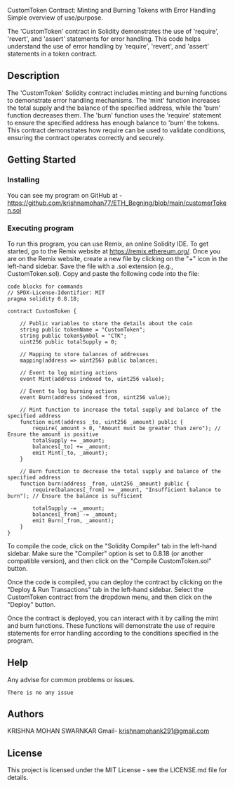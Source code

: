 CustomToken Contract: Minting and Burning Tokens with Error Handling
Simple overview of use/purpose.

The 'CustomToken' contract in Solidity demonstrates the use of 'require', 'revert', and 'assert' statements for error handling. This code helps understand the use of error handling by 'require', 'revert', and 'assert' statements in a token contract.

## Description

The 'CustomToken' Solidity contract includes minting and burning functions to demonstrate error handling mechanisms. The 'mint' function increases the total supply and the balance of the specified address, while the 'burn' function decreases them. The 'burn' function uses the 'require' statement to ensure the specified address has enough balance to 'burn' the tokens. This contract demonstrates how require can be used to validate conditions, ensuring the contract operates correctly and securely.

## Getting Started

### Installing

You can see my program on GitHub at - https://github.com/krishnamohan77/ETH_Begning/blob/main/customerToken.sol

### Executing program

To run this program, you can use Remix, an online Solidity IDE. To get started, go to the Remix website at https://remix.ethereum.org/. Once you are on the Remix website, create a new file by clicking on the "+" icon in the left-hand sidebar. Save the file with a .sol extension (e.g., CustomToken.sol). Copy and paste the following code into the file:
```
code blocks for commands
// SPDX-License-Identifier: MIT
pragma solidity 0.8.18;

contract CustomToken {

    // Public variables to store the details about the coin
    string public tokenName = "CustomToken";
    string public tokenSymbol = "CTK";
    uint256 public totalSupply = 0;

    // Mapping to store balances of addresses
    mapping(address => uint256) public balances;

    // Event to log minting actions
    event Mint(address indexed to, uint256 value);

    // Event to log burning actions
    event Burn(address indexed from, uint256 value);

    // Mint function to increase the total supply and balance of the specified address
    function mint(address _to, uint256 _amount) public {
        require(_amount > 0, "Amount must be greater than zero"); // Ensure the amount is positive
        totalSupply += _amount;
        balances[_to] += _amount;
        emit Mint(_to, _amount);
    }

    // Burn function to decrease the total supply and balance of the specified address
    function burn(address _from, uint256 _amount) public {
        require(balances[_from] >= _amount, "Insufficient balance to burn"); // Ensure the balance is sufficient

        totalSupply -= _amount;
        balances[_from] -= _amount;
        emit Burn(_from, _amount);
    }
}

```
To compile the code, click on the "Solidity Compiler" tab in the left-hand sidebar. Make sure the "Compiler" option is set to 0.8.18 (or another compatible version), and then click on the "Compile CustomToken.sol" button.

Once the code is compiled, you can deploy the contract by clicking on the "Deploy & Run Transactions" tab in the left-hand sidebar. Select the CustomToken contract from the dropdown menu, and then click on the "Deploy" button.

Once the contract is deployed, you can interact with it by calling the mint and burn functions. These functions will demonstrate the use of require statements for error handling according to the conditions specified in the program.

## Help

Any advise for common problems or issues.
```
There is no any issue 
```

## Authors

KRISHNA MOHAN SWARNKAR
Gmail- krishnamohank291@gmail.com


## License

This project is licensed under the MIT License - see the LICENSE.md file for details.
